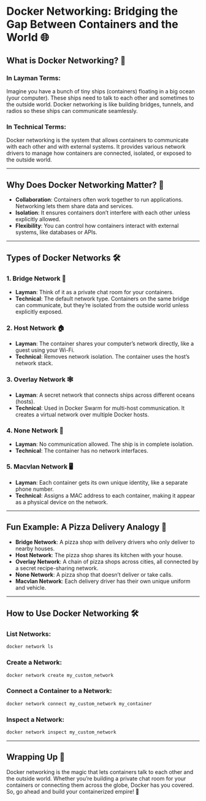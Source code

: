 # Docker Networking: Bridging the Gap Between Containers and the World 🌐

## What is Docker Networking? 🤔

### In Layman Terms:
Imagine you have a bunch of tiny ships (containers) floating in a big ocean (your computer). These ships need to talk to each other and sometimes to the outside world. Docker networking is like building bridges, tunnels, and radios so these ships can communicate seamlessly.

### In Technical Terms:
Docker networking is the system that allows containers to communicate with each other and with external systems. It provides various network drivers to manage how containers are connected, isolated, or exposed to the outside world.

---

## Why Does Docker Networking Matter? 🚢
- **Collaboration**: Containers often work together to run applications. Networking lets them share data and services.
- **Isolation**: It ensures containers don’t interfere with each other unless explicitly allowed.
- **Flexibility**: You can control how containers interact with external systems, like databases or APIs.

---

## Types of Docker Networks 🛠️

### 1. **Bridge Network** 🌉
- **Layman**: Think of it as a private chat room for your containers.
- **Technical**: The default network type. Containers on the same bridge can communicate, but they’re isolated from the outside world unless explicitly exposed.

### 2. **Host Network** 🏠
- **Layman**: The container shares your computer’s network directly, like a guest using your Wi-Fi.
- **Technical**: Removes network isolation. The container uses the host’s network stack.

### 3. **Overlay Network** 🕸️
- **Layman**: A secret network that connects ships across different oceans (hosts).
- **Technical**: Used in Docker Swarm for multi-host communication. It creates a virtual network over multiple Docker hosts.

### 4. **None Network** 🚫
- **Layman**: No communication allowed. The ship is in complete isolation.
- **Technical**: The container has no network interfaces.

### 5. **Macvlan Network** 🖥️
- **Layman**: Each container gets its own unique identity, like a separate phone number.
- **Technical**: Assigns a MAC address to each container, making it appear as a physical device on the network.

---

## Fun Example: A Pizza Delivery Analogy 🍕
- **Bridge Network**: A pizza shop with delivery drivers who only deliver to nearby houses.
- **Host Network**: The pizza shop shares its kitchen with your house.
- **Overlay Network**: A chain of pizza shops across cities, all connected by a secret recipe-sharing network.
- **None Network**: A pizza shop that doesn’t deliver or take calls.
- **Macvlan Network**: Each delivery driver has their own unique uniform and vehicle.

---

## How to Use Docker Networking 🛠️

### List Networks:
```bash
docker network ls
```

### Create a Network:
```bash
docker network create my_custom_network
```

### Connect a Container to a Network:
```bash
docker network connect my_custom_network my_container
```

### Inspect a Network:
```bash
docker network inspect my_custom_network
```

---

## Wrapping Up 🎁
Docker networking is the magic that lets containers talk to each other and the outside world. Whether you’re building a private chat room for your containers or connecting them across the globe, Docker has you covered. So, go ahead and build your containerized empire! 🚀